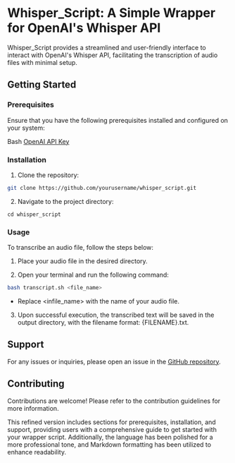 # Whisper_Script: A Simple Wrapper for OpenAI's Whisper API

Whisper_Script provides a streamlined and user-friendly interface to interact with OpenAI's Whisper API, facilitating the transcription of audio files with minimal setup.

## Getting Started

### Prerequisites

Ensure that you have the following prerequisites installed and configured on your system:

Bash
[OpenAI API Key](https://platform.openai.com/docs/api-reference/authentication)

### Installation

1. Clone the repository:

```bash
git clone https://github.com/yourusername/whisper_script.git
```

2. Navigate to the project directory:

```
cd whisper_script
```

### Usage

To transcribe an audio file, follow the steps below:

1. Place your audio file in the desired directory.

2. Open your terminal and run the following command:

```bash
bash transcript.sh <file_name>
```

- Replace <infile_name> with the name of your audio file.

3. Upon successful execution, the transcribed text will be saved in the output directory, with the filename format: {FILENAME}.txt.

## Support

For any issues or inquiries, please open an issue in the [GitHub repository](https://github.com/ElApostles/whisper_script/issues).

## Contributing

Contributions are welcome! Please refer to the contribution guidelines for more information.

This refined version includes sections for prerequisites, installation, and support, providing users with a comprehensive guide to get started with your wrapper script. Additionally, the language has been polished for a more professional tone, and Markdown formatting has been utilized to enhance readability.
